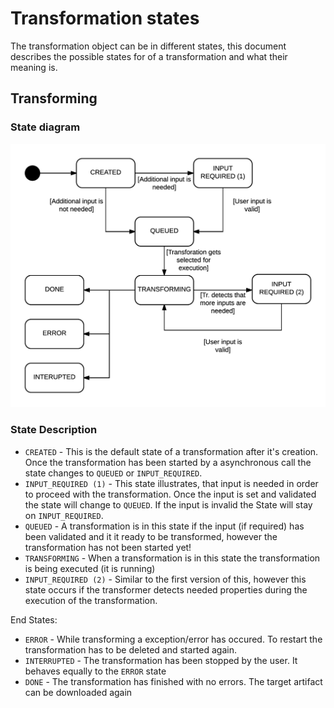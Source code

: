 # Transformation states

The transformation object can be in different states, this document describes the possible states for of a transformation and what their meaning is.

## Transforming

### State diagram

![Transformation State diagram](img/transformation-states.png)

### State Description

- `CREATED` - This is the default state of a transformation after it's creation. Once the transformation has been started by a asynchronous call the state changes to `QUEUED` or `INPUT_REQUIRED`.
- `INPUT_REQUIRED (1)` - This state illustrates, that input is needed in order to proceed with the transformation. Once the input is set and validated the state will change to `QUEUED`. If the input is invalid the State will stay on `INPUT_REQUIRED`.
- `QUEUED` - A transformation is in this state if the input (if required) has been validated and it it ready to be transformed, however the transformation has not been started yet!
- `TRANSFORMING` - When a transformation is in this state the transformation is being executed (it is running)
- `INPUT_REQUIRED (2)` - Similar to the first version of this, however this state occurs if the transformer detects needed properties during the execution of the transformation.

End States:
- `ERROR` - While transforming a exception/error has occured. To restart the transformation has to be deleted and started again.
- `INTERRUPTED` - The transformation has been stopped by the user. It behaves equally to the `ERROR` state
- `DONE` - The transformation has finished with no errors. The target artifact can be downloaded again
